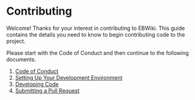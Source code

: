 # Contributing

Welcome! Thanks for your interest in contributing to EBWiki.  This guide contains the details you need to know to begin contributing code to the project.

Please start with the Code of Conduct and then continue to the following documents.

  1. [Code of Conduct](CODE_OF_CONDUCT.md)
  1. [Setting Up Your Development Environment](SETUP_LOCALLY.md)
  1. [Developing Code](DEVELOPMENT.md)
  1. [Submitting a Pull Request](PULL_REQUESTS.md)
